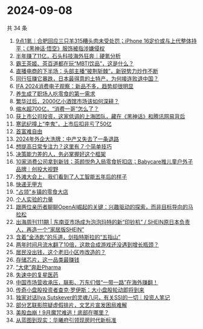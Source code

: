 # 2024-09-08

共 34 条

<!-- BEGIN 36KR -->
<!-- 最后更新时间 2024-09-08 06:12:15 +0800 -->
1. [9点1氪｜合肥回应三只羊315糟头肉未受处罚；iPhone 16定价或与上代整体持平；《黑神话·悟空》服饰被指涉嫌侵权](https://36kr.com/p/2939279252511621)
1. [半年赚了11亿，石头科技海外狂奔｜硬氪分析](https://36kr.com/p/2935856344521347)
1. [霸王茶姬、茶百道都在玩“MBTI饮品”，这是什么？](https://36kr.com/p/2939299230882697)
1. [直播电商的下半场：头部主播“披荆斩棘”，新锐势力炒作不断](https://36kr.com/p/2938623851175304)
1. [同行狂赚它暴跌，日本最得意的土特产，为何接连败退中国？](https://36kr.com/p/2939602235366280)
1. [IFA 2024消费电子观察：新品不多，趋势却很明显](https://36kr.com/p/2939278601067906)
1. [养生成了职场人吃零食的第一需求](https://36kr.com/p/2939443709368960)
1. [繁华过后，2000亿小酒馆市场该如何深耕？](https://36kr.com/p/2938630052076673)
1. [缩水超700亿，“消费一哥”怎么了？](https://36kr.com/p/2938530696714880)
1. [获上市公司投资，这家低调的上海团队，藏在《黑神话》和腾讯网易背后](https://36kr.com/p/2938577043020421)
1. [寒武纪撞上“李鬼”，上市后扣非亏了50亿](https://36kr.com/p/2938711525137542)
1. [首富难自由](https://36kr.com/p/2939247601343368)
1. [2024年外企大洗牌：中产又失去了一条退路](https://36kr.com/p/2939212551658120)
1. [想提高日常专注力？这里有 7 个简单技巧](https://36kr.com/p/2935413074910085)
1. [决策能力差的人，务必掌握好这个框架](https://36kr.com/p/2939218219145862)
1. [10家消费公司拿到新钱；茶颜悦色入局零食折扣店；Babycare推儿童户外子品牌｜创投大视野](https://36kr.com/p/2939304368954242)
1. [外滩大会上，我们看到了人工智能五年后的样子](https://36kr.com/p/2939464362433414)
1. [快递无甲方](https://36kr.com/p/2939416657943427)
1. [“占领”乡镇的零食大店](https://36kr.com/p/2938564352678535)
1. [个人实验的力量](https://36kr.com/p/2928414000585600)
1. [跟两位亲历者聊聊OpenAI崛起的关键：兴趣驱动的探索，而非目标导向的马拉松](https://36kr.com/p/2936837376547463)
1. [出海周刊111期 | 东南亚市场成为泡泡玛特的新“印钞机” / SHEIN原日本负责人，再造一个“家居版SHEIN”](https://36kr.com/p/2939367870306945)
1. [含着“金汤匙”的乐道，剑指特斯拉的“五指山”](https://36kr.com/p/2939416754199177)
1. [两年时间月流水翻了10倍，这款合成游戏还没遇到增长瓶颈？](https://36kr.com/p/2938630806002568)
1. [居民没出钱，这个老旧小区咋改造的？](https://36kr.com/p/2939314286238336)
1. [存储芯片，这一品类最赚钱](https://36kr.com/p/2939449387293576)
1. [“大佬”奔赴Pharma](https://36kr.com/p/2938551878769539)
1. [失速中的复星医药](https://36kr.com/p/2939261292354947)
1. [中国市场营收承压，联影、万东们借“一带一路”在海外赚翻！](https://36kr.com/p/2939225813326725)
1. [传奇小盘股投资者查克·罗伊斯：大小盘股轮动即将到来](https://36kr.com/p/2938589931510656)
1. [独家对话Ilya Sutskever的灵魂八问，有关SSI的一切｜投资人笔记](https://36kr.com/p/2938760941181575)
1. [部分艺联影院疑虚假排片，文艺片宣发困局难解](https://36kr.com/p/2938561569102724)
1. [美股血崩！9月魔咒难逃！底部在哪里？](https://36kr.com/p/2939224007761030)
1. [从蓝图到现实：华曦府引领现房时代新标准](https://36kr.com/p/2938754216614528)
<!-- END 36KR -->